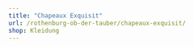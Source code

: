 ```yaml
---
title: "Chapeaux Exquisit"
url: /rothenburg-ob-der-tauber/chapeaux-exquisit/
shop: Kleidung
---
```

